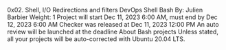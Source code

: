 0x02. Shell, I/O Redirections and filters
DevOps
Shell
Bash
 By: Julien Barbier
 Weight: 1
 Project will start Dec 11, 2023 6:00 AM, must end by Dec 12, 2023 6:00 AM
 Checker was released at Dec 11, 2023 12:00 PM
 An auto review will be launched at the deadline
About Bash projects
Unless stated, all your projects will be auto-corrected with Ubuntu 20.04 LTS.


